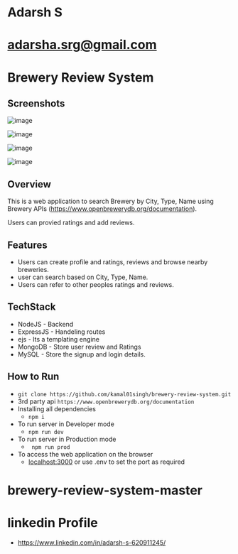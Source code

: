 # Adarsh S
# adarsha.srg@gmail.com

# Brewery Review System

## Screenshots

![image](https://github.com/Adarshsrg1999/brewery-review-system/1.png)

![image](https://github.com/Adarshsrg1999/brewery-review-system/2.png)

![image](https://github.com/Adarshsrg1999/brewery-review-system/3.png)

![image](https://github.com/Adarshsrg1999/brewery-review-system/4.png)


## Overview
This is a web application to search Brewery by City, Type, Name using Brewery APIs (https://www.openbrewerydb.org/documentation).

Users can provied ratings and add reviews.

## Features
- Users can create profile and ratings, reviews and browse nearby breweries.
- user can search based on City, Type, Name.
- Users can refer to other peoples ratings and reviews.

## TechStack
- NodeJS - Backend
- ExpressJS - Handeling routes
- ejs - Its a templating engine
- MongoDB - Store user review and Ratings
- MySQL - Store the signup and login details.

## How to Run
- ``` git clone https://github.com/kamal01singh/brewery-review-system.git ```
-   3rd party api ```https://www.openbrewerydb.org/documentation ```
- Installing all dependencies
   - ``` npm i ```
- To run server in Developer mode
  - ```npm run dev```
- To run server in Production mode
  - ``` npm run prod```
- To access the web application on the browser
  - [localhost:3000](http://localhost:3000) or use .env to set the port as required
# brewery-review-system-master

# linkedin Profile
- https://www.linkedin.com/in/adarsh-s-620911245/